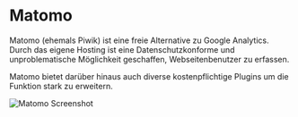 # Matomo
Matomo (ehemals Piwik) ist eine freie Alternative zu Google Analytics. Durch das eigene Hosting ist eine Datenschutzkonforme und unproblematische Möglichkeit geschaffen,
Webseitenbenutzer zu erfassen.

Matomo bietet darüber hinaus auch diverse kostenpflichtige Plugins um die Funktion stark zu erweitern.

![Matomo Screenshot](https://raw.githubusercontent.com/cbirkenbeul/docker-homelab/master/ressources/img/matomo.png)